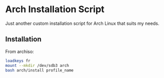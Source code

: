 # Arch Installation Script  

Just another custom installation script for Arch Linux that suits my needs.

## Installation 

From archiso:

``` bash
loadkeys fr
mount --mkdir /dev/sdb3 arch
bash arch/install profile_name
```
